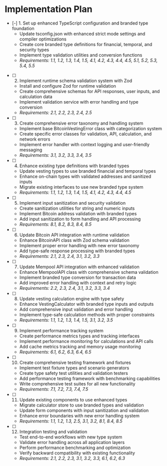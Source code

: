 # Implementation Plan

- [-] 1. Set up enhanced TypeScript configuration and branded type foundation
  - Update tsconfig.json with enhanced strict mode settings and compiler optimizations
  - Create core branded type definitions for financial, temporal, and security types
  - Implement type validation utilities and conversion functions
  - _Requirements: 1.1, 1.2, 1.3, 1.4, 1.5, 4.1, 4.2, 4.3, 4.4, 4.5, 5.1, 5.2, 5.3, 5.4, 5.5_

- [ ] 2. Implement runtime schema validation system with Zod
  - Install and configure Zod for runtime validation
  - Create comprehensive schemas for API responses, user inputs, and calculation data
  - Implement validation service with error handling and type conversion
  - _Requirements: 2.1, 2.2, 2.3, 2.4, 2.5_

- [ ] 3. Create comprehensive error taxonomy and handling system
  - Implement base BitcoinVestingError class with categorization system
  - Create specific error classes for validation, API, calculation, and network errors
  - Implement error handler with context logging and user-friendly messaging
  - _Requirements: 3.1, 3.2, 3.3, 3.4, 3.5_

- [ ] 4. Enhance existing type definitions with branded types
  - Update vesting types to use branded financial and temporal types
  - Enhance on-chain types with validated addresses and sanitized inputs
  - Migrate existing interfaces to use new branded type system
  - _Requirements: 1.1, 1.2, 1.3, 1.4, 1.5, 4.1, 4.2, 4.3, 4.4, 4.5_

- [ ] 5. Implement input sanitization and security validation
  - Create sanitization utilities for string and numeric inputs
  - Implement Bitcoin address validation with branded types
  - Add input sanitization to form handling and API processing
  - _Requirements: 8.1, 8.2, 8.3, 8.4, 8.5_

- [ ] 6. Update Bitcoin API integration with runtime validation
  - Enhance BitcoinAPI class with Zod schema validation
  - Implement proper error handling with new error taxonomy
  - Add type-safe response processing with branded types
  - _Requirements: 2.1, 2.3, 2.4, 3.1, 3.2, 3.3_

- [ ] 7. Update Mempool API integration with enhanced validation
  - Enhance MempoolAPI class with comprehensive schema validation
  - Implement branded type conversion for transaction data
  - Add improved error handling with context and retry logic
  - _Requirements: 2.2, 2.3, 2.4, 3.1, 3.2, 3.3, 3.4_

- [ ] 8. Update vesting calculation engine with type safety
  - Enhance VestingCalculator with branded type inputs and outputs
  - Add comprehensive input validation and error handling
  - Implement type-safe calculation methods with proper constraints
  - _Requirements: 1.1, 1.2, 1.3, 1.4, 1.5, 3.1, 3.2, 3.5_

- [ ] 9. Implement performance tracking system
  - Create performance metrics types and tracking interfaces
  - Implement performance monitoring for calculations and API calls
  - Add cache metrics tracking and memory usage monitoring
  - _Requirements: 6.1, 6.2, 6.3, 6.4, 6.5_

- [ ] 10. Create comprehensive testing framework and fixtures
  - Implement test fixture types and scenario generators
  - Create type safety test utilities and validation testers
  - Add performance testing framework with benchmarking capabilities
  - Write comprehensive test suites for all new functionality
  - _Requirements: 7.1, 7.2, 7.3, 7.4, 7.5_

- [ ] 11. Update existing components to use enhanced types
  - Migrate calculator store to use branded types and validation
  - Update form components with input sanitization and validation
  - Enhance error boundaries with new error handling system
  - _Requirements: 1.1, 1.2, 1.3, 2.5, 3.1, 3.2, 8.1, 8.4, 8.5_

- [ ] 12. Integration testing and validation
  - Test end-to-end workflows with new type system
  - Validate error handling across all application layers
  - Perform performance benchmarking and optimization
  - Verify backward compatibility with existing functionality
  - _Requirements: 2.1, 2.2, 2.3, 3.1, 3.2, 3.3, 6.1, 6.2, 6.3_